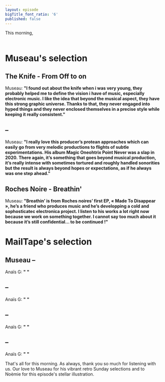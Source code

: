 ```yaml
---
layout: episode
bigTitle_font_ratio: '6'
published: false
---
```

This morning, 
<br><br>

</p>

# Museau's selection

## The Knife - From Off to on
Museau: **"**I found out about the knife when i was very young, they probably helped me to define the vision i have of music, especially electronic music. I like the idea that beyond the musical aspect, they have this strong graphic universe. Thanks to that, they never engaged into hyped things and they never enclosed themselves in a precise style while keeping it really consistent.**"**

##  – 
Museau: **"**I really love this producer’s protean approaches which can easily go from very melodic productions to flights of subtle experimentations. His album Magic Oneohtrix Point Never was a slap in 2020. There again, it’s something that goes beyond musical production, it’s really intense with sometimes tortured and roughly handled sonorities but the result is always beyond hopes or expectations, as if he always was one step ahead.**"**

## Roches Noire -  Breathin'
Museau: **"**Breathin’ is from Roches noires’ first EP, « Made To Disappear », he’s a friend who produces music and he’s developping a cold and sophosticatec electronica project. I listen to his works a lot right now because we work on something together. I cannot say too much about it because it’s still confidential… to be continued !**"**

# MailTape's selection

## Museau  – 
Anaïs G: **"** **"**

##  – 
Anaïs G: **"** **"**

## – 
Anaïs G: **"** **"**

## – 
Anaïs G: **"** **"**

<p id="outroduction">That's all for this morning. As always, thank you so much for listening with us. Our love to Museau for his vibrant retro Sunday selections and to Noèmie for this episode's stellar illustration.</p>









